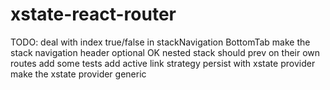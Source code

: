 # xstate-react-router

TODO:
deal with index true/false in stackNavigation BottomTab
make the stack navigation header optional OK
nested stack should prev on their own routes
add some tests
add active link strategy
persist with xstate provider
make the xstate provider generic
